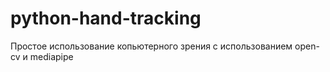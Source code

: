 # python-hand-tracking
Простое использование копьютерного зрения с использованием open-cv и mediapipe
